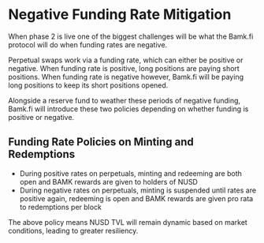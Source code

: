 # Negative Funding Rate Mitigation

When phase 2 is live one of the biggest challenges will be what the Bamk.fi protocol will do when funding rates are negative.&#x20;

Perpetual swaps work via a funding rate, which can either be positive or negative. When funding rate is positive, long positions are paying short positions. When funding rate is negative however, Bamk.fi will be paying long positions to keep its short positions opened.&#x20;

Alongside a reserve fund to weather these periods of negative funding, Bamk.fi will introduce these two policies depending on whether funding is positive or negative.

## Funding Rate Policies on Minting and Redemptions

* During positive rates on perpetuals, minting and redeeming are both open and BAMK rewards are given to holders of NUSD
* During negative rates on perpetuals, minting is suspended until rates are positive again, redeeming is open and BAMK rewards are given pro rata to redemptions per block

The above policy means NUSD TVL will remain dynamic based on market conditions, leading to greater resiliency. &#x20;



